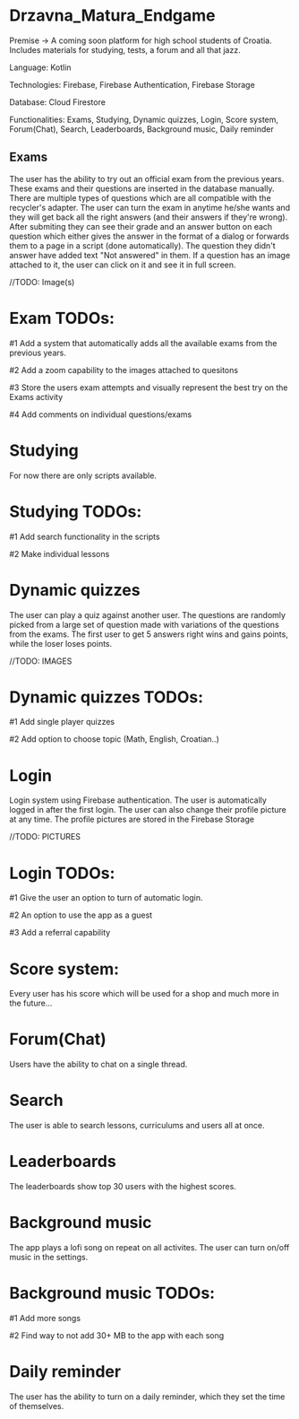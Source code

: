 # Drzavna_Matura_Endgame
Premise -> A coming soon platform for high school students of Croatia. Includes materials for studying, tests, a forum and all that jazz.

Language: Kotlin

Technologies: Firebase, Firebase Authentication, Firebase Storage

Database: Cloud Firestore

Functionalities: Exams, Studying, Dynamic quizzes, Login, Score system, Forum(Chat),  Search, Leaderboards, Background music, Daily reminder


## Exams

The user has the ability to try out an official exam from the previous years. These exams and their questions are inserted in the database manually. There are multiple types of questions which are all compatible with the recycler's adapter. The user can turn the exam in anytime he/she wants and they will get back all the right answers (and their answers if they're wrong). After submiting they can see their grade and an answer button on each question which either gives the answer in the format of a dialog or forwards them to a page in a script (done automatically). The question they didn't answer have added text "Not answered" in them. If a question has an image attached to it, the user can click on it and see it in full screen.

//TODO: Image(s)


# Exam TODOs:

#1 Add a system that automatically adds all the available exams from the previous years.

#2 Add a zoom capability to the images attached to quesitons

#3 Store the users exam attempts and visually represent the best try on the Exams activity

#4 Add comments on individual questions/exams


# Studying

For now there are only scripts available.


# Studying TODOs:

#1 Add search functionality in the scripts

#2 Make individual lessons


# Dynamic quizzes

The user can play a quiz against another user. The questions are randomly picked from a large set of question made with variations of the questions from the exams. The first user to get 5 answers right wins and gains points, while the loser loses points. 

//TODO: IMAGES


# Dynamic quizzes TODOs:

#1 Add single player quizzes

#2 Add option to choose topic (Math, English, Croatian..)


# Login 

Login system using Firebase authentication. The user is automatically logged in after the first login. The user can also change their profile picture at any time. The profile pictures are stored in the Firebase Storage

//TODO: PICTURES

# Login TODOs:

#1 Give the user an option to turn of automatic login.

#2 An option to use the app as a guest

#3 Add a referral capability


# Score system:

Every user has his score which will be used for a shop and much more in the future...


# Forum(Chat)

Users have the ability to chat on a single thread.


# Search

The user is able to search lessons, curriculums and users all at once. 


# Leaderboards

The leaderboards show top 30 users with the highest scores.


# Background music

The app plays a lofi song on repeat on all activites. The user can turn on/off music in the settings. 


# Background music TODOs:

#1 Add more songs

#2 Find way to not add 30+ MB to the app with each song


# Daily reminder

The user has the ability to turn on a daily reminder, which they set the time of themselves.
